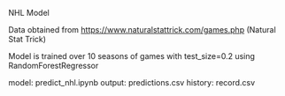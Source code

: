 NHL Model

Data obtained from https://www.naturalstattrick.com/games.php (Natural Stat Trick)

Model is trained over 10 seasons of games with test_size=0.2 using RandomForestRegressor

model: predict_nhl.ipynb
output: predictions.csv
history: record.csv
